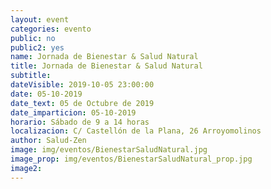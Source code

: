 ```yaml
---
layout: event
categories: evento
public: no
public2: yes
name: Jornada de Bienestar & Salud Natural
title: Jornada de Bienestar & Salud Natural
subtitle:
dateVisible: 2019-10-05 23:00:00
date: 05-10-2019
date_text: 05 de Octubre de 2019
date_imparticion: 05-10-2019
horario: Sábado de 9 a 14 horas
localizacion: C/ Castellón de la Plana, 26 Arroyomolinos
author: Salud-Zen
image: img/eventos/BienestarSaludNatural.jpg
image_prop: img/eventos/BienestarSaludNatural_prop.jpg
image2:
---
```

